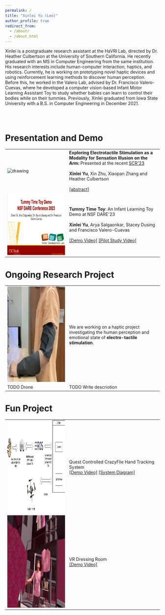 ```yaml
---
permalink: /
title: "Xinlei Yu (Leo)"
author_profile: true
redirect_from: 
  - /about/
  - /about.html
---
```


Xinlei is a postgraduate research assistant at the HaVRI Lab, directed by Dr. Heather Culbertson at the University of Southern California. He recently graduated with an MS in Computer Engineering from the same institution. His research interests include human-computer interaction, haptics, and robotics. Currently, he is working on prototyping novel haptic devices and using reinforcement learning methods to discover human perception. Before this, he worked in the Valero Lab, advised by Dr. Francisco Valero-Cuevas, where he developed a computer vision-based Infant Motor Learning Assistant Toy to study whether babies can learn to control their bodies while on their tummies. Previously, Xinlei graduated from Iowa State University with a B.S. in Computer Engineering in December 2021.







<br>
<br>

# Presentation and Demo

<table>
<tr>
<td style="width:40%">
<img src="https://raw.githubusercontent.com/XinleiYu-Leo/Xinlei-leo.github.io/master/assets/images/talk_SCR.png" alt="drawing" height="200" width="400"/>
</td>
<td style="width:60%">
<strong>Exploring Electrotactile Stimulation as a Modality for Sensation Illusion on the Arm:</strong> Presented at the recent <a href="https://sites.uci.edu/scr2023/schedule/">SCR'23</a>
<br><br>
<strong>Xinlei Yu</strong>, Xin Zhu, Xiaopan Zhang and Heather Culbertson
<br><br>
<a href="https://bpb-us-e2.wpmucdn.com/sites.uci.edu/dist/2/5230/files/2023/09/66_SCR_23_Xinlei_Yu.pdf">[abstract]</a>
</td>
</tr>
<tr>
<td style="width:40%">
<img src="https://raw.githubusercontent.com/XinleiYu-Leo/Xinlei-leo.github.io/master/assets/images/3T_Demo_DARE-Cover.jpg" alt="drawing" height="200" width="400"/>
</td>
<td style="width:60%">
<strong>Tummy Time Toy</strong>: An Infant Learning Toy
<br>
Demo at NSF DARE'23
<br><br>
<strong>Xinlei Yu</strong>, Arya Salgaonkar, Stacey Dusing and Francisco Valero-Cuevas
<br><br>
<a href="https://youtu.be/6PznLd5wy5c">[Demo Video]</a> <a href="https://youtu.be/JgYYosFgYtE">[Pilot Study Video]</a>
</td>
</tr>
</table>


# Ongoing Research Project 

<table>
<tr>
<td style="width:40%">
<img src="https://raw.githubusercontent.com/XinleiYu-Leo/Xinlei-leo.github.io/master/assets/images/sleeve_prototype.png" alt="Sleeve Image" height="310" width="200" />
</td>
<td style="width:60%">
We are working on a haptic project investigating the human perception and emotional state of <strong>electro-tactile stimulation</strong>. 
</td>
</tr>
<tr>
<td style="width:40%">
TODO Drone
</td>
<td style="width:60%">
TODO Write descriotion
</td>
</tr>
</table>


# Fun Project 

<table>
<tr>
<td style="width:40%">
<img src="https://raw.githubusercontent.com/XinleiYu-Leo/XinleiYu-Leo.github.io/master/images/handtrackingDrone.drawio.png" alt="System Image" height="300" width="450" />
</td>
<td style="width:60%">
Quest Controlled CrazyFlie Hand Tracking System
<br>
<a href="https://youtube.com/shorts/QBKCI4z-H1E?feature=share">[Demo Video]</a> <a href="https://raw.githubusercontent.com/XinleiYu-Leo/XinleiYu-Leo.github.io/master/images/handtrackingDrone.drawio.png">[System Diagram]</a> 
</td>
</tr>
<tr>
<td style="width:40%">
<img src="https://raw.githubusercontent.com/XinleiYu-Leo/XinleiYu-Leo.github.io/master/images/VR_DressingRoom.png" alt="VR Room Image" height="300" width="450" />
</td>
<td style="width:60%">
VR Dressing Room 
<br>
<a href="https://youtube.com/shorts/3uVC-7T6mHI?feature=share">[Demo Video]</a>
</td>
</tr>
</table>
